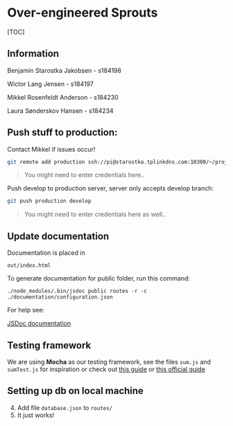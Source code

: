# Over-engineered Sprouts

[TOC]

## Information

Benjamin Starostka Jakobsen - s184198

Wictor Lang Jensen - s184197

Mikkel Rosenfeldt Anderson - s184230

Laura Sønderskov Hansen - s184234

## Push stuff to production:

Contact Mikkel if issues occur!

```bash
git remote add production ssh://pi@starostka.tplinkdns.com:10300/~/project
```

> You might need to enter credentials here..

Push develop to production server, server only accepts develop branch:

```bash
git push production develop
```

> You might need to enter credentials here as well..

## Update documentation

Documentation is placed in 

```
out/index.html
```

To generate documentation for public folder, run this command:

```
./node_modules/.bin/jsdoc public routes -r -c ./documentation/configuration.json
```

For help see:

[JSDoc documentation](https://jsdoc.app/index.html)

## Testing framework

We are using **Mocha** as our testing framework, see the files `sum.js` and `sumTest.js` for inspiration or check out [this guide](https://blog.logrocket.com/a-quick-and-complete-guide-to-mocha-testing-d0e0ea09f09d/) or [this official guide](https://mochajs.org/#assertions) 

## Setting up db on local machine

4. Add file ```database.json``` to ```routes/```
2. It just works!

